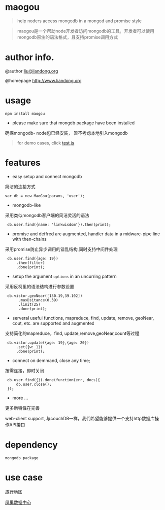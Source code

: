 # maogou
> help noders access mongodb in a mongod and promise style

> maogou是一个帮助node开发者访问mongodb的工具，开发者可以使用mongodb原生的语法格式，且支持promise调用方式
   
# author info.

   @author liu@liandong.org
   
   @homepage http://www.liandong.org
 
# usage
    
    npm install maogou
    
- please make sure that mongdb package have been installed

确保mongodb- node包已经安装， 暂不考虑本地引入mongodb
   

> for demo cases, click [test.js](https://raw.github.com/linkwisdom/maogou/master/test.js)
 

# features

-  easy setup and connect mongodb
 
  简洁的连接方式


    var db = new MaoGou(params, 'user');

-  mongodb-like
 
采用类似mongodb客户端的简洁灵活的语法


     db.user.find({name: 'linkwisdom'}).then(print);

- promise and deffred are augmented, handler data in a midware-pipe line with then-chains
 
采用promise防止异步调用的错乱结构,同时支持中间件处理


     db.user.find({age: 19})
         .then(filter)
         .done(print);
     
 
-  setup the argument `options` in an uncurring pattern
  
采用反柯里的语法结构进行参数设置


     db.vistor.geoNear([130.19,39.102])
          .maxDsitance(0.39)
          .limit(25)
          .done(print);

-  serveral useful functions, mapreduce, find, update, remove, geoNear, cout, etc. are supported and augmented

支持简化的mapreduce，find, update,remove,geoNear,count等过程

     db.vistor.update({age: 19},{age: 20})
         .set({w: 1})
         .done(print);
         
- connect on demmand, close any time;

按需连接，即时关闭

     db.user.find({}).done(function(err, docs){
         db.user.close();
     });

-  more ...
 
更多新特性在完善
   
   web-client support, 与couchDB一样，我们希望能够提供一个支持http数据库操作API接口


# dependency
    mongodb package
 
# use case
 
   [旅行地图](http://liandong.org/travel)

   [凤巢数据中心](http://ecomfe/uedc)
    
    

